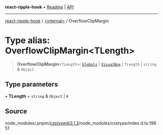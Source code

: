 **react-ripple-hook** • [Readme](../../README.md) \| [API](../../globals.md)

---

[react-ripple-hook](../../README.md) / [\<internal\>](../README.md) / OverflowClipMargin

# Type alias: OverflowClipMargin\<TLength\>

> **OverflowClipMargin**\<`TLength`\>: [`Globals`](Globals.md) \| [`VisualBox`](VisualBox.md) \| `TLength` \| `string` & `Object`

## Type parameters

• **TLength** = `string` & `Object` \| `0`

## Source

node_modules/.pnpm/csstype@3.1.3/node_modules/csstype/index.d.ts:19851
